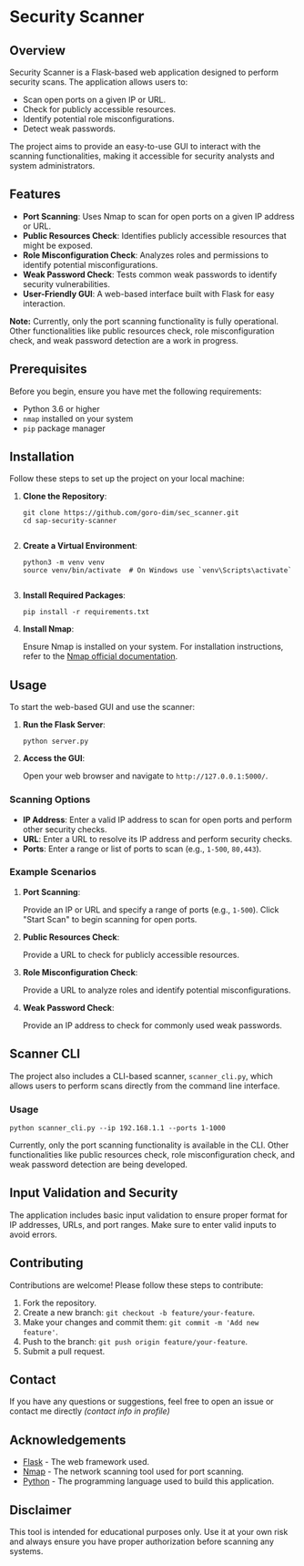 

<h1>Security Scanner</h1>

<h2>Overview</h2>

<p>Security Scanner is a Flask-based web application designed to perform security scans. The application allows users to:</p>
<ul>
    <li>Scan open ports on a given IP or URL.</li>
    <li>Check for publicly accessible resources.</li>
    <li>Identify potential role misconfigurations.</li>
    <li>Detect weak passwords.</li>
</ul>

<p>The project aims to provide an easy-to-use GUI to interact with the scanning functionalities, making it accessible for security analysts and system administrators.</p>

<h2>Features</h2>

<ul>
    <li><strong>Port Scanning</strong>: Uses Nmap to scan for open ports on a given IP address or URL.</li>
    <li><strong>Public Resources Check</strong>: Identifies publicly accessible resources that might be exposed.</li>
    <li><strong>Role Misconfiguration Check</strong>: Analyzes roles and permissions to identify potential misconfigurations.</li>
    <li><strong>Weak Password Check</strong>: Tests common weak passwords to identify security vulnerabilities.</li>
    <li><strong>User-Friendly GUI</strong>: A web-based interface built with Flask for easy interaction.</li>
</ul>

<p><strong>Note:</strong> Currently, only the port scanning functionality is fully operational. Other functionalities like public resources check, role misconfiguration check, and weak password detection are a work in progress.</p>

<h2>Prerequisites</h2>

<p>Before you begin, ensure you have met the following requirements:</p>

<ul>
    <li>Python 3.6 or higher</li>
    <li><code>nmap</code> installed on your system</li>
    <li><code>pip</code> package manager</li>
</ul>

<h2>Installation</h2>

<p>Follow these steps to set up the project on your local machine:</p>

<ol>
    <li>
        <strong>Clone the Repository</strong>:
        <pre><code>git clone https://github.com/goro-dim/sec_scanner.git
cd sap-security-scanner
        </code></pre>
    </li>
    <li>
        <strong>Create a Virtual Environment</strong>:
        <pre><code>python3 -m venv venv
source venv/bin/activate  # On Windows use `venv\Scripts\activate`
        </code></pre>
    </li>
    <li>
        <strong>Install Required Packages</strong>:
        <pre><code>pip install -r requirements.txt</code></pre>
    </li>
    <li>
        <strong>Install Nmap</strong>:
        <p>Ensure Nmap is installed on your system. For installation instructions, refer to the <a href="https://nmap.org/download.html" target="_blank">Nmap official documentation</a>.</p>
    </li>
</ol>

<h2>Usage</h2>

<p>To start the web-based GUI and use the scanner:</p>

<ol>
    <li>
        <strong>Run the Flask Server</strong>:
        <pre><code>python server.py</code></pre>
    </li>
    <li>
        <strong>Access the GUI</strong>:
        <p>Open your web browser and navigate to <code>http://127.0.0.1:5000/</code>.</p>
    </li>
</ol>

<h3>Scanning Options</h3>

<ul>
    <li><strong>IP Address</strong>: Enter a valid IP address to scan for open ports and perform other security checks.</li>
    <li><strong>URL</strong>: Enter a URL to resolve its IP address and perform security checks.</li>
    <li><strong>Ports</strong>: Enter a range or list of ports to scan (e.g., <code>1-500</code>, <code>80,443</code>).</li>
</ul>

<h3>Example Scenarios</h3>

<ol>
    <li>
        <strong>Port Scanning</strong>:
        <p>Provide an IP or URL and specify a range of ports (e.g., <code>1-500</code>). Click "Start Scan" to begin scanning for open ports.</p>
    </li>
    <li>
        <strong>Public Resources Check</strong>:
        <p>Provide a URL to check for publicly accessible resources.</p>
    </li>
    <li>
        <strong>Role Misconfiguration Check</strong>:
        <p>Provide a URL to analyze roles and identify potential misconfigurations.</p>
    </li>
    <li>
        <strong>Weak Password Check</strong>:
        <p>Provide an IP address to check for commonly used weak passwords.</p>
    </li>
</ol>

<h2>Scanner CLI</h2>

<p>The project also includes a CLI-based scanner, <code>scanner_cli.py</code>, which allows users to perform scans directly from the command line interface.</p>

<h3>Usage</h3>

<pre><code>python scanner_cli.py --ip 192.168.1.1 --ports 1-1000</code></pre>

<p>Currently, only the port scanning functionality is available in the CLI. Other functionalities like public resources check, role misconfiguration check, and weak password detection are being developed.</p>

<h2>Input Validation and Security</h2>

<p>The application includes basic input validation to ensure proper format for IP addresses, URLs, and port ranges. Make sure to enter valid inputs to avoid errors.</p>



<h2>Contributing</h2>

<p>Contributions are welcome! Please follow these steps to contribute:</p>

<ol>
    <li>Fork the repository.</li>
    <li>Create a new branch: <code>git checkout -b feature/your-feature</code>.</li>
    <li>Make your changes and commit them: <code>git commit -m 'Add new feature'</code>.</li>
    <li>Push to the branch: <code>git push origin feature/your-feature</code>.</li>
    <li>Submit a pull request.</li>
</ol>


<h2>Contact</h2>

<p>If you have any questions or suggestions, feel free to open an issue or contact me directly <i>(contact info in profile)</i> </p>

<h2>Acknowledgements</h2>

<ul>
    <li><a href="https://flask.palletsprojects.com/" target="_blank">Flask</a> - The web framework used.</li>
    <li><a href="https://nmap.org/" target="_blank">Nmap</a> - The network scanning tool used for port scanning.</li>
    <li><a href="https://www.python.org/" target="_blank">Python</a> - The programming language used to build this application.</li>
</ul>

<h2>Disclaimer</h2>

<p>This tool is intended for educational purposes only. Use it at your own risk and always ensure you have proper authorization before scanning any systems.</p>

</body>
</html>
